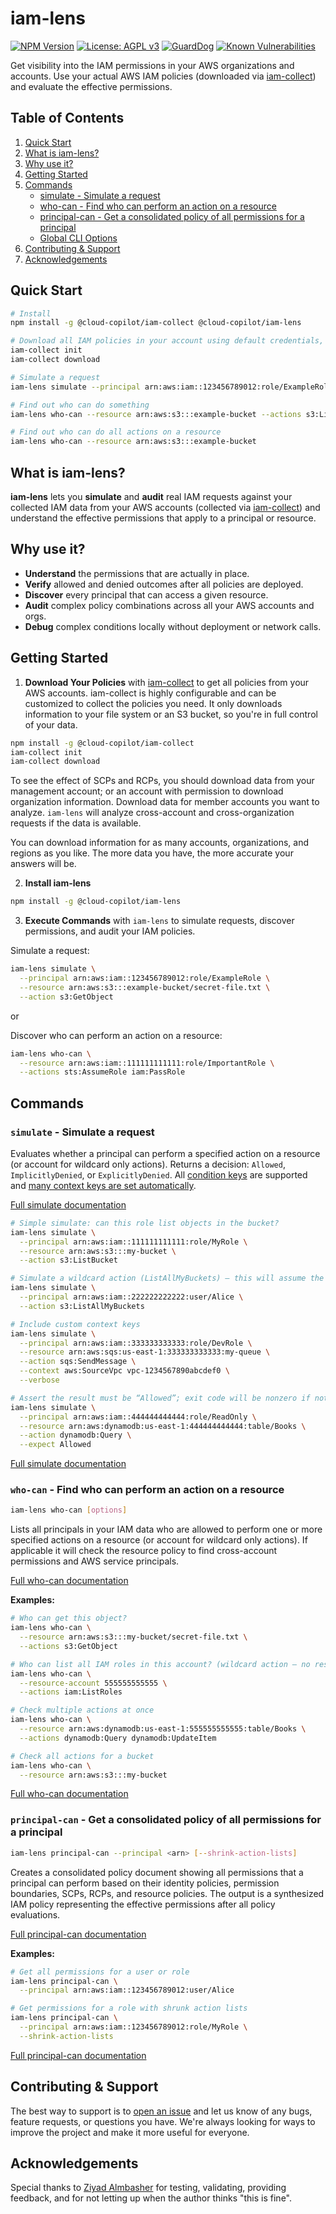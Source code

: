 # iam-lens

[![NPM Version](https://img.shields.io/npm/v/@cloud-copilot/iam-lens.svg?logo=nodedotjs)](https://www.npmjs.com/package/@cloud-copilot/iam-lens) [![License: AGPL v3](https://img.shields.io/github/license/cloud-copilot/iam-lens)](LICENSE.txt) [![GuardDog](https://github.com/cloud-copilot/iam-lens/actions/workflows/guarddog.yml/badge.svg)](https://github.com/cloud-copilot/iam-lens/actions/workflows/guarddog.yml) [![Known Vulnerabilities](https://snyk.io/test/github/cloud-copilot/iam-lens/badge.svg?targetFile=package.json&style=flat-square)](https://snyk.io/test/github/cloud-copilot/iam-lens?targetFile=package.json)

Get visibility into the IAM permissions in your AWS organizations and accounts. Use your actual AWS IAM policies (downloaded via [iam-collect](https://github.com/cloud-copilot/iam-collect)) and evaluate the effective permissions.

## Table of Contents

1. [Quick Start](#quick-start)
2. [What is iam-lens?](#what-is-iam-lens)
3. [Why use it?](#why-use-it)
4. [Getting Started](#getting-started)
5. [Commands](#commands)
   - [simulate - Simulate a request](docs/Simulate.md)
   - [who-can - Find who can perform an action on a resource](docs/WhoCan.md)
   - [principal-can - Get a consolidated policy of all permissions for a principal](docs/PrincipalCan.md)
   - [Global CLI Options](docs/GlobalCliOptions.md)
6. [Contributing & Support](#contributing--support)
7. [Acknowledgements](#acknowledgements)

## Quick Start

```bash
# Install
npm install -g @cloud-copilot/iam-collect @cloud-copilot/iam-lens

# Download all IAM policies in your account using default credentials, run download once per account
iam-collect init
iam-collect download

# Simulate a request
iam-lens simulate --principal arn:aws:iam::123456789012:role/ExampleRole --resource arn:aws:s3:::example-bucket/secret-file.txt --action s3:GetObject

# Find out who can do something
iam-lens who-can --resource arn:aws:s3:::example-bucket --actions s3:ListBucket

# Find out who can do all actions on a resource
iam-lens who-can --resource arn:aws:s3:::example-bucket
```

## What is iam-lens?

**iam-lens** lets you **simulate** and **audit** real IAM requests against your collected IAM data from your AWS accounts (collected via [iam-collect](https://github.com/cloud-copilot/iam-collect)) and understand the effective permissions that apply to a principal or resource.

## Why use it?

- **Understand** the permissions that are actually in place.
- **Verify** allowed and denied outcomes after all policies are deployed.
- **Discover** every principal that can access a given resource.
- **Audit** complex policy combinations across all your AWS accounts and orgs.
- **Debug** complex conditions locally without deployment or network calls.

## Getting Started

1. **Download Your Policies** with [iam-collect](https://github.com/cloud-copilot/iam-collect) to get all policies from your AWS accounts. iam-collect is highly configurable and can be customized to collect the policies you need. It only downloads information to your file system or an S3 bucket, so you're in full control of your data.

```bash
npm install -g @cloud-copilot/iam-collect
iam-collect init
iam-collect download
```

To see the effect of SCPs and RCPs, you should download data from your management account; or an account with permission to download organization information. Download data for member accounts you want to analyze. `iam-lens` will analyze cross-account and cross-organization requests if the data is available.

You can download information for as many accounts, organizations, and regions as you like. The more data you have, the more accurate your answers will be.

2. **Install iam-lens**

```bash
npm install -g @cloud-copilot/iam-lens
```

3. **Execute Commands** with `iam-lens` to simulate requests, discover permissions, and audit your IAM policies.

Simulate a request:

```bash
iam-lens simulate \
  --principal arn:aws:iam::123456789012:role/ExampleRole \
  --resource arn:aws:s3:::example-bucket/secret-file.txt \
  --action s3:GetObject
```

or

Discover who can perform an action on a resource:

```bash
iam-lens who-can \
  --resource arn:aws:iam::111111111111:role/ImportantRole \
  --actions sts:AssumeRole iam:PassRole
```

## Commands

### `simulate` - Simulate a request

Evaluates whether a principal can perform a specified action on a resource (or account for wildcard only actions). Returns a decision: `Allowed`, `ImplicitlyDenied`, or `ExplicitlyDenied`. All [condition keys](docs/Simulate.md#context-keys) are supported and [many context keys are set automatically](docs/Simulate.md#default-context-keys).

[Full simulate documentation](docs/Simulate.md)

```bash
# Simple simulate: can this role list objects in the bucket?
iam-lens simulate \
  --principal arn:aws:iam::111111111111:role/MyRole \
  --resource arn:aws:s3:::my-bucket \
  --action s3:ListBucket

# Simulate a wildcard action (ListAllMyBuckets) – this will assume the principals account
iam-lens simulate \
  --principal arn:aws:iam::222222222222:user/Alice \
  --action s3:ListAllMyBuckets

# Include custom context keys
iam-lens simulate \
  --principal arn:aws:iam::333333333333:role/DevRole \
  --resource arn:aws:sqs:us-east-1:333333333333:my-queue \
  --action sqs:SendMessage \
  --context aws:SourceVpc vpc-1234567890abcdef0 \
  --verbose

# Assert the result must be “Allowed”; exit code will be nonzero if not
iam-lens simulate \
  --principal arn:aws:iam::444444444444:role/ReadOnly \
  --resource arn:aws:dynamodb:us-east-1:444444444444:table/Books \
  --action dynamodb:Query \
  --expect Allowed
```

[Full simulate documentation](docs/Simulate.md)

### `who-can` - Find who can perform an action on a resource

```bash
iam-lens who-can [options]
```

Lists all principals in your IAM data who are allowed to perform one or more specified actions on a resource (or account for wildcard only actions). If applicable it will check the resource policy to find cross-account permissions and AWS service principals.

[Full who-can documentation](docs/WhoCan.md)

**Examples:**

```bash
# Who can get this object?
iam-lens who-can \
  --resource arn:aws:s3:::my-bucket/secret-file.txt \
  --actions s3:GetObject

# Who can list all IAM roles in this account? (wildcard action – no resource)
iam-lens who-can \
  --resource-account 555555555555 \
  --actions iam:ListRoles

# Check multiple actions at once
iam-lens who-can \
  --resource arn:aws:dynamodb:us-east-1:555555555555:table/Books \
  --actions dynamodb:Query dynamodb:UpdateItem

# Check all actions for a bucket
iam-lens who-can \
  --resource arn:aws:s3:::my-bucket
```

[Full who-can documentation](docs/WhoCan.md)

### `principal-can` - Get a consolidated policy of all permissions for a principal

```bash
iam-lens principal-can --principal <arn> [--shrink-action-lists]
```

Creates a consolidated policy document showing all permissions that a principal can perform based on their identity policies, permission boundaries, SCPs, RCPs, and resource policies. The output is a synthesized IAM policy representing the effective permissions after all policy evaluations.

[Full principal-can documentation](docs/PrincipalCan.md)

**Examples:**

```bash
# Get all permissions for a user or role
iam-lens principal-can \
  --principal arn:aws:iam::123456789012:user/Alice

# Get permissions for a role with shrunk action lists
iam-lens principal-can \
  --principal arn:aws:iam::123456789012:role/MyRole \
  --shrink-action-lists
```

[Full principal-can documentation](docs/PrincipalCan.md)

## Contributing & Support

The best way to support is to [open an issue](https://github.com/cloud-copilot/iam-lens/issues) and let us know of any bugs, feature requests, or questions you have. We're always looking for ways to improve the project and make it more useful for everyone.

## Acknowledgements

Special thanks to [Ziyad Almbasher](https://www.linkedin.com/in/ziadmo/) for testing, validating, providing feedback, and for not letting up when the author thinks "this is fine".

